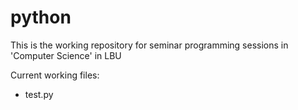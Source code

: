 # python
This is the working repository for seminar programming sessions in 'Computer Science' in LBU

Current working files:
- test.py
